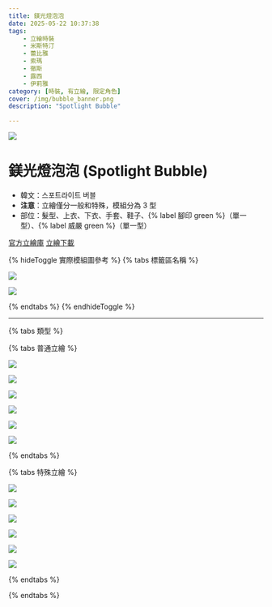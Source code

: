 ```yaml
---
title: 鎂光燈泡泡
date: 2025-05-22 10:37:38
tags:
    - 立繪時裝
    - 米斯特汀
    - 蕾比雅
    - 索瑪
    - 徹斯
    - 露西
    - 伊莉雅
category: [時裝, 有立繪, 限定角色]
cover: /img/bubble_banner.png
description: "Spotlight Bubble"

---
```

![](/img/bubble_banner.png)

# 鎂光燈泡泡 (Spotlight Bubble)

- 韓文：스포트라이트 버블
- **注意**：立繪僅分一般和特殊，模組分為 3 型
- 部位：髮型、上衣、下衣、手套、鞋子、{% label 腳印 green %}（單一型）、{% label 威嚴 green %}（單一型）

[官方立繪庫](https://www.naddic.co.kr/ko/game/cls/fansitekit)
[立繪下載](https://landing.naddic.co.kr/Images/cms/happycode/20250521/1747796252720.zip)

{% hideToggle 實際模組圖參考 %}
{% tabs 標籤區名稱 %}
<!-- tab 模組圖-->
![](https://i.imgur.com/BoiItYe.png)
<!-- endtab -->
<!-- tab 腳印特效-->
![](https://i.imgur.com/jpQ0mRD.gif)
<!-- endtab -->
{% endtabs %}
{% endhideToggle %}

---

{% tabs 類型 %}
<!-- tab 普通角色立繪-->
{% tabs 普通立繪 %}
<!-- tab 米斯特汀(Tein)-->
[![](https://i.imgur.com/eA4vbuOh.jpg)](https://i.imgur.com/eA4vbuO.jpg)
<!-- endtab -->
<!-- tab 蕾比雅(Levia)-->
[![](https://i.imgur.com/oaUBmgeh.jpg)](https://i.imgur.com/oaUBmge.jpg)
<!-- endtab -->
<!-- tab 索瑪(Soma)-->
[![](https://i.imgur.com/ZfHD9TWh.jpg)](https://i.imgur.com/ZfHD9TW.jpg)
<!-- endtab -->
<!-- tab 徹斯(Chulsoo)-->
[![](https://i.imgur.com/5fwgiJJh.jpg)](https://i.imgur.com/5fwgiJJ.jpg)
<!-- endtab -->
<!-- tab 露西(Lucy)-->
[![](https://i.imgur.com/L1GVoHDh.jpg)](https://i.imgur.com/L1GVoHD.jpg)
<!-- endtab -->
<!-- tab 伊莉雅(Ria)-->
[![](https://i.imgur.com/LG4jG43h.jpg)](https://i.imgur.com/LG4jG43.jpg)
<!-- endtab -->
{% endtabs %}
<!-- endtab -->

<!-- tab 特殊角色立繪-->
{% tabs 特殊立繪 %}
<!-- tab 米斯特汀(Tein)-->
[![](https://i.imgur.com/xdFB72ih.jpg)](https://i.imgur.com/xdFB72i.jpg)
<!-- endtab -->
<!-- tab 蕾比雅(Levia)-->
[![](https://i.imgur.com/cE1kswLh.jpg)](https://i.imgur.com/cE1kswL.jpg)
<!-- endtab -->
<!-- tab 索瑪(Soma)-->
[![](https://i.imgur.com/yW76Eyqh.jpg)](https://i.imgur.com/yW76Eyq.jpg)
<!-- endtab -->
<!-- tab 徹斯(Chulsoo)-->
[![](https://i.imgur.com/Pbhxkt8h.jpg)](https://i.imgur.com/Pbhxkt8.jpg)
<!-- endtab -->
<!-- tab 露西(Lucy)-->
[![](https://i.imgur.com/eb28Uith.jpg)](https://i.imgur.com/eb28Uit.jpg)
<!-- endtab -->
<!-- tab 伊莉雅(Ria)-->
[![](https://i.imgur.com/wNyi3FUh.jpg)](https://i.imgur.com/wNyi3FU.jpg)
<!-- endtab -->
{% endtabs %}
<!-- endtab -->

{% endtabs %}
